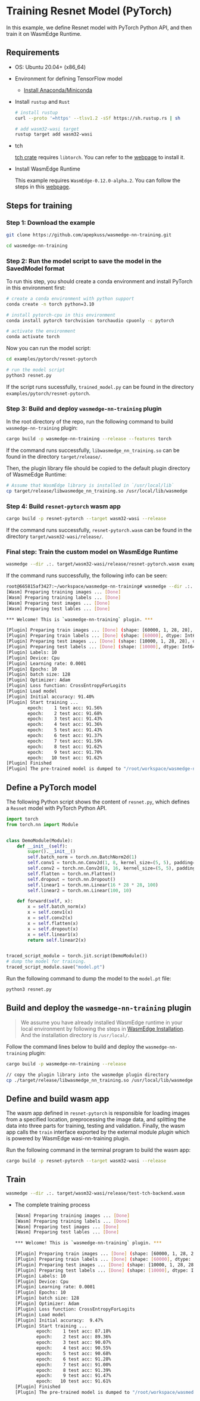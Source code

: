 # Training Resnet Model (PyTorch)

In this example, we define Resnet model with PyTorch Python API, and then train it on WasmEdge Runtime.

## Requirements

- OS: Ubuntu 20.04+ (x86_64)

- Environment for defining TensorFlow model

  - [Install Anaconda/Miniconda](https://docs.conda.io/projects/conda/en/latest/user-guide/install/linux.html)

- Install `rustup` and `Rust`

  ```bash
  # install rustup
  curl --proto '=https' --tlsv1.2 -sSf https://sh.rustup.rs | sh

  # add wasm32-wasi target
  rustup target add wasm32-wasi
  ```

- tch

  [tch crate](https://crates.io/crates/tensorflow) requires `libtorch`. You can refer to the [webpage](https://crates.io/crates/tch) to install it.

- Install WasmEdge Runtime

  This example requires `WasmEdge-0.12.0-alpha.2`. You can follow the steps in this [webpage](https://wasmedge.org/book/en/contribute/build_from_src/linux.html).


## Steps for training

### Step 1: Download the example

```bash
git clone https://github.com/apepkuss/wasmedge-nn-training.git

cd wasmedge-nn-training
```

### Step 2: Run the model script to save the model in the SavedModel format

To run this step, you should create a conda environment and install PyTorch in this environment first:

```bash
# create a conda environment with python support
conda create -n torch python=3.10

# install pytorch-cpu in this environment
conda install pytorch torchvision torchaudio cpuonly -c pytorch

# activate the environment
conda activate torch
```

Now you can run the model script:

```bash
cd examples/pytorch/resnet-pytorch

# run the model script
python3 resnet.py
```

If the script runs sucessfully, `trained_model.py` can be found in the directory `examples/pytorch/resnet-pytorch`.


### Step 3: Build and deploy `wasmedge-nn-training` plugin

In the root directory of the repo, run the following command to build `wasmedge-nn-training` plugin:

```bash
cargo build -p wasmedge-nn-training --release --features torch
```

If the command runs successfully, `libwasmedge_nn_training.so` can be found in the directory `target/release/`.

Then, the plugin library file should be copied to the default plugin directory of WasmeEdge Runtime:

```bash
# Assume that WasmEdge library is installed in `/usr/local/lib`
cp target/release/libwasmedge_nn_training.so /usr/local/lib/wasmedge
```

### Step 4: Build `resnet-pytorch` wasm app

```bash
cargo build -p resnet-pytorch --target wasm32-wasi --release
```

If the command runs successfully, `resnet-pytorch.wasm` can be found in the directory `target/wasm32-wasi/release/`.

### Final step: Train the custom model on WasmEdge Runtime

```bash
wasmedge --dir .:. target/wasm32-wasi/release/resnet-pytorch.wasm examples/pytorch/resnet-pytorch/trained_model.pt
```

If the command runs successfully, the following info can be seen:

```bash
root@665815af3427:~/workspace/wasmedge-nn-training# wasmedge --dir .:. target/wasm32-wasi/release/resnet-pytorch.wasm examples/pytorch/resnet-pytorch/trained_model.pt 
[Wasm] Preparing training images ... [Done]
[Wasm] Preparing training labels ... [Done]
[Wasm] Preparing test images ... [Done]
[Wasm] Preparing test lables ... [Done]

*** Welcome! This is `wasmedge-nn-training` plugin. ***

[Plugin] Preparing train images ... [Done] (shape: [60000, 1, 28, 28], dtype: Float)
[Plugin] Preparing train labels ... [Done] (shape: [60000], dtype: Int64)
[Plugin] Preparing test images ... [Done] (shape: [10000, 1, 28, 28], dtype: Float)
[Plugin] Preparing test labels ... [Done] (shape: [10000], dtype: Int64)
[Plugin] Labels: 10
[Plugin] Device: Cpu
[Plugin] Learning rate: 0.0001
[Plugin] Epochs: 10
[Plugin] batch size: 128
[Plugin] Optimizer: Adam
[Plugin] Loss function: CrossEntropyForLogits
[Plugin] Load model
[Plugin] Initial accuracy: 91.40%
[Plugin] Start training ... 
        epoch:    1 test acc: 91.56%
        epoch:    2 test acc: 91.68%
        epoch:    3 test acc: 91.43%
        epoch:    4 test acc: 91.36%
        epoch:    5 test acc: 91.43%
        epoch:    6 test acc: 91.37%
        epoch:    7 test acc: 91.59%
        epoch:    8 test acc: 91.62%
        epoch:    9 test acc: 91.70%
        epoch:   10 test acc: 91.62%
[Plugin] Finished
[Plugin] The pre-trained model is dumped to "/root/workspace/wasmedge-nn-training/examples/pytorch/resnet-pytorch/trained_trained_model.pt"
```



## Define a PyTorch model

The following Python script shows the content of `resnet.py`, which defines a `Resnet` model with PyTorch Python API. 

```python
import torch
from torch.nn import Module


class DemoModule(Module):
    def __init__(self):
        super().__init__()
        self.batch_norm = torch.nn.BatchNorm2d(1)
        self.conv1 = torch.nn.Conv2d(1, 8, kernel_size=(5, 5), padding=(2, 2))
        self.conv2 = torch.nn.Conv2d(8, 16, kernel_size=(5, 5), padding=(2, 2))
        self.flatten = torch.nn.Flatten()
        self.dropout = torch.nn.Dropout()
        self.linear1 = torch.nn.Linear(16 * 28 * 28, 100)
        self.linear2 = torch.nn.Linear(100, 10)

    def forward(self, x):
        x = self.batch_norm(x)
        x = self.conv1(x)
        x = self.conv2(x)
        x = self.flatten(x)
        x = self.dropout(x)
        x = self.linear1(x)
        return self.linear2(x)


traced_script_module = torch.jit.script(DemoModule())
# dump the model for training.
traced_script_module.save("model.pt")
```

Run the following command to dump the model to the `model.pt` file:

```bash
python3 resnet.py
```

## Build and deploy the `wasmedge-nn-training` plugin

> We assume you have already installed WasmEdge runtime in your local environment by following the steps in [WasmEdge Installation](https://wasmedge.org/book/en/quick_start/install.html#wasmedge-installation-and-uninstallation). And the installation directory is `/usr/local/`.

Follow the command lines below to build and deploy the `wasmedge-nn-training` plugin:
```bash
cargo build -p wasmedge-nn-training --release

// copy the plugin library into the wasmedge plugin directory
cp ./target/release/libwasmedge_nn_training.so /usr/local/lib/wasmedge
```

## Define and build wasm app

The wasm app defined in `resnet-pytorch` is responsible for loading images from a specified location, preprocessing the image data, and splitting the data into three parts for training, testing and validation. Finally, the wasm app calls the `train` interface exported by the external module *plugin* which is powered by WasmEdge wasi-nn-training plugin. 

Run the following command in the terminal program to build the wasm app:

```bash
cargo build -p resnet-pytorch --target wasm32-wasi --release
```

## Train

```bash
wasmedge --dir .:. target/wasm32-wasi/release/test-tch-backend.wasm
```

- The complete training process

  ```bash
  [Wasm] Preparing training images ... [Done]
  [Wasm] Preparing training labels ... [Done]
  [Wasm] Preparing test images ... [Done]
  [Wasm] Preparing test lables ... [Done]
  
  *** Welcome! This is `wasmedge-nn-training` plugin. ***
  
  [Plugin] Preparing train images ... [Done] (shape: [60000, 1, 28, 28], dtype: Float)
  [Plugin] Preparing train labels ... [Done] (shape: [60000], dtype: Int64)
  [Plugin] Preparing test images ... [Done] (shape: [10000, 1, 28, 28], dtype: Float)
  [Plugin] Preparing test labels ... [Done] (shape: [10000], dtype: Int64)
  [Plugin] Labels: 10
  [Plugin] Device: Cpu
  [Plugin] Learning rate: 0.0001
  [Plugin] Epochs: 10
  [Plugin] batch size: 128
  [Plugin] Optimizer: Adam
  [Plugin] Loss function: CrossEntropyForLogits
  [Plugin] Load model
  [Plugin] Initial accuracy:  9.47%
  [Plugin] Start training ... 
          epoch:    1 test acc: 87.18%
          epoch:    2 test acc: 89.36%
          epoch:    3 test acc: 90.07%
          epoch:    4 test acc: 90.55%
          epoch:    5 test acc: 90.68%
          epoch:    6 test acc: 91.28%
          epoch:    7 test acc: 91.00%
          epoch:    8 test acc: 91.39%
          epoch:    9 test acc: 91.47%
          epoch:   10 test acc: 91.61%
  [Plugin] Finished
  [Plugin] The pre-trained model is dumped to "/root/workspace/wasmedge-nn-training/examples/pytorch/resnet-pytorch/trained_model.pt"
  ```



